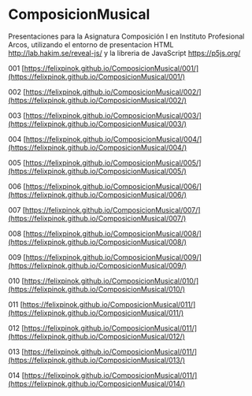# ComposicionMusical
Presentaciones para la Asignatura Composición I en Instituto Profesional Arcos, utilizando el entorno de presentacion HTML http://lab.hakim.se/reveal-js/ y la libreria de JavaScript https://p5js.org/


001 [https://felixpinok.github.io/ComposicionMusical/001/](https://felixpinok.github.io/ComposicionMusical/001/)

002 [https://felixpinok.github.io/ComposicionMusical/002/](https://felixpinok.github.io/ComposicionMusical/002/)

003 [https://felixpinok.github.io/ComposicionMusical/003/](https://felixpinok.github.io/ComposicionMusical/003/)

004 [https://felixpinok.github.io/ComposicionMusical/004/](https://felixpinok.github.io/ComposicionMusical/004/)

005 [https://felixpinok.github.io/ComposicionMusical/005/](https://felixpinok.github.io/ComposicionMusical/005/)

006 [https://felixpinok.github.io/ComposicionMusical/006/](https://felixpinok.github.io/ComposicionMusical/006/)

007 [https://felixpinok.github.io/ComposicionMusical/007/](https://felixpinok.github.io/ComposicionMusical/007/)

008 [https://felixpinok.github.io/ComposicionMusical/008/](https://felixpinok.github.io/ComposicionMusical/008/)

009 [https://felixpinok.github.io/ComposicionMusical/009/](https://felixpinok.github.io/ComposicionMusical/009/)

010 [https://felixpinok.github.io/ComposicionMusical/010/](https://felixpinok.github.io/ComposicionMusical/010/)

011 [https://felixpinok.github.io/ComposicionMusical/011/](https://felixpinok.github.io/ComposicionMusical/011/)

012 [https://felixpinok.github.io/ComposicionMusical/011/](https://felixpinok.github.io/ComposicionMusical/012/)

013 [https://felixpinok.github.io/ComposicionMusical/011/](https://felixpinok.github.io/ComposicionMusical/013/)

014 [https://felixpinok.github.io/ComposicionMusical/011/](https://felixpinok.github.io/ComposicionMusical/014/)
